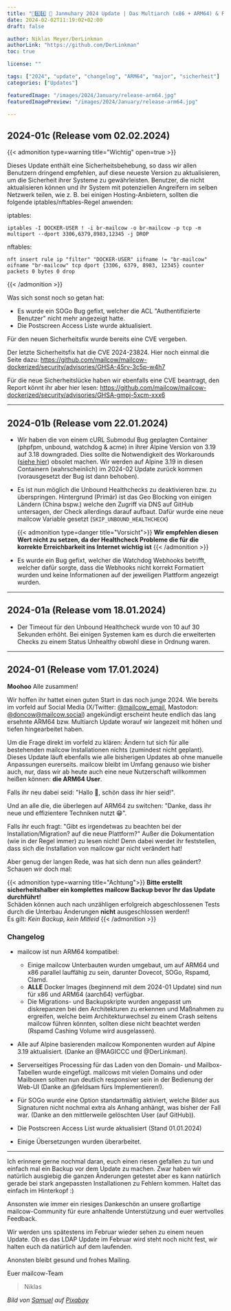 ```yaml
---
title: "🦾6️⃣4️⃣ 🐄 Janmuhary 2024 Update | Das Multiarch (x86 + ARM64) & Performance Update - Revision C"
date: 2024-02-02T11:19:02+02:00
draft: false

author: Niklas Meyer/DerLinkman
authorLink: "https://github.com/DerLinkman"
toc: true

license: ""

tags: ["2024", "update", "changelog", "ARM64", "major", "sicherheit"]
categories: ["Updates"]

featuredImage: "/images/2024/January/release-arm64.jpg"
featuredImagePreview: "/images/2024/January/release-arm64.jpg"

---
```


## 2024-01c (Release vom 02.02.2024)

{{< admonition type=warning title="Wichtig" open=true >}}

Dieses Update enthält eine Sicherheitsbehebung, so dass wir allen Benutzern dringend empfehlen, auf diese neueste Version zu aktualisieren, um die Sicherheit ihrer Systeme zu gewährleisten. Benutzer, die nicht aktualisieren können und ihr System mit potenziellen Angreifern im selben Netzwerk teilen, wie z. B. bei einigen Hosting-Anbietern, sollten die folgende iptables/nftables-Regel anwenden:

<!--more-->

iptables:
```
iptables -I DOCKER-USER ! -i br-mailcow -o br-mailcow -p tcp -m multiport --dport 3306,6379,8983,12345 -j DROP
```

nftables:
```
nft insert rule ip "filter" "DOCKER-USER" iifname != "br-mailcow" oifname "br-mailcow" tcp dport {3306, 6379, 8983, 12345} counter packets 0 bytes 0 drop
```

{{< /admonition >}}

Was sich sonst noch so getan hat:

+ Es wurde ein SOGo Bug gefixt, welcher die ACL "Authentifizierte Benutzer" nicht mehr angezeigt hatte.
+ Die Postscreen Access Liste wurde aktualisiert.

Für den neuen Sicherheitsfix wurde bereits eine CVE vergeben.

Der letzte Sicherheitsfix hat die CVE 2024-23824. Hier noch einmal die Seite dazu: https://github.com/mailcow/mailcow-dockerized/security/advisories/GHSA-45rv-3c5p-w4h7

Für die neue Sicherheitslücke haben wir ebenfalls eine CVE beantragt, den Report könnt ihr aber hier lesen: https://github.com/mailcow/mailcow-dockerized/security/advisories/GHSA-gmpj-5xcm-xxx6

---

## 2024-01b (Release vom 22.01.2024)

+ Wir haben die von einem cURL Submodul Bug geplagten Container (phpfpm, unbound, watchdog & acme) in ihrer Alpine Version von 3.19 auf 3.18 downgraded. Dies sollte die Notwendigkeit des Workarounds ([siehe hier](https://twitter.com/mailcow_email/status/1747880630317101556)) obsolet machen. Wir werden auf Alpine 3.19 in diesen Containern (wahrscheinlich) im 2024-02 Update zurück kommen (vorausgesetzt der Bug ist dann behoben).
+ Es ist nun möglich die Unbound Healthchecks zu deaktivieren bzw. zu überspringen. Hintergrund (Primär) ist das Geo Blocking von einigen Ländern (China bspw.) welche den Zugriff via DNS auf GitHub untersagen, der Check allerdings darauf aufbaut. Dafür wurde eine neue mailcow Variable gesetzt (`SKIP_UNBOUND_HEALTHCHECK`) 

    {{< admonition type=danger title="Vorsicht">}} 
**Wir empfehlen diesen Wert nicht zu setzen, da der Healthcheck Probleme die für die korrekte Erreichbarkeit ins Internet wichtig ist**
    {{< /admonition >}}

+ Es wurde ein Bug gefixt, welcher die Watchdog Webhooks betrifft, welcher dafür sorgte, dass die Webhooks nicht korrekt Formatiert wurden und keine Informationen auf der jeweiligen Plattform angezeigt wurden.

---

## 2024-01a (Release vom 18.01.2024)

+ Der Timeout für den Unbound Healthcheck wurde von 10 auf 30 Sekunden erhöht. Bei einigen Systemen kam es durch die erweiterten Checks zu einem Status Unhealthy obwohl diese in Ordnung waren.

---

## 2024-01 (Release vom 17.01.2024)

**Moohoo** Alle zusammen!

Wir hoffen ihr hattet einen guten Start in das noch junge 2024. Wie bereits im vorfeld auf Social Media (X/Twitter: [@mailcow_email](https://x.com/mailcow_email), Mastodon: [@doncow@mailcow.social](https://mailcow.social/@doncow)) angekündigt erscheint heute endlich das lang ersehnte ARM64 bzw. Multiarch Update worauf wir langezeit mit höhen und tiefen hingearbeitet haben.

Um die Frage direkt im vorfeld zu klären: Ändern tut sich für alle bestehenden mailcow Installationen nichts (zumindest nicht geplant). Dieses Update läuft ebenfalls wie alle bisherigen Updates ab ohne manuelle Anpassungen eurerseits. mailcow bleibt im Umfang genauso wie bisher auch, nur, dass wir ab heute auch eine neue Nutzerschaft willkommen heißen können: **die ARM64 User**.

Falls ihr neu dabei seid: "Hallo 👋, schön dass ihr hier seid!".

Und an alle die, die überlegen auf ARM64 zu switchen: "Danke, dass ihr neue und effizientere Techniken nutzt 😁".

Falls ihr euch fragt: "Gibt es irgendetwas zu beachten bei der Installation/Migration? auf die neue Plattform?" Außer die Dokumentation (wie in der Regel immer) zu lesen nicht! Denn dabei werdet ihr feststellen, dass sich die Installation von mailcow gar nicht verändert hat!

Aber genug der langen Rede, was hat sich denn nun alles geändert? Schauen wir doch mal:

{{< admonition type=warning title="Achtung">}}
**Bitte erstellt sicherheitshalber ein komplettes mailcow Backup bevor Ihr das Update durchführt!** <br>
Schäden können auch nach unzähligen erfolgreich abgeschlossenen Tests durch die Unterbau Änderungen **nicht** ausgeschlossen werden!!<br>
Es gilt: *Kein Backup, kein Mitleid*
{{< /admonition >}}

### Changelog

- mailcow ist nun ARM64 kompatibel:
    - Einige mailcow Unterbauten wurden umgebaut, um auf ARM64 und x86 parallel lauffähig zu sein, darunter Dovecot, SOGo, Rspamd, Clamd.
    - **ALLE** Docker Images (beginnend mit dem 2024-01 Update) sind nun für x86 und ARM64 (aarch64) verfügbar.
    - Die Migrations- und Backupskripte wurden angepasst um diskrepanzen bei den Architekturen zu erkennen und Maßnahmen zu ergreifen, welche beim Architekturwechsel zu einem Crash seitens mailcow führen könnten, sollten diese nicht beachtet werden (Rspamd Cashing Volume wird ausgelassen).

- Alle auf Alpine basierenden mailcow Komponenten wurden auf Alpine 3.19 aktualisiert. (Danke an @MAGICCC und @DerLinkman).

- Serverseitiges Processing für das Laden von den Domain- und Mailbox-Tabellen wurde eingefügt. mailcows mit vielen Domains und oder Mailboxen sollten nun deutlich responsiver sein in der Bedienung der Web-UI (Danke an @feldsam fürs Implementieren!).

- Für SOGo wurde eine Option standartmäßig aktiviert, welche Bilder aus Signaturen nicht nochmal extra als Anhang anhängt, was bisher der Fall war. (Danke an den mittlerweile gelöschten User (auf GitHub)).

- Die Postscreen Access List wurde aktualisiert (Stand 01.01.2024)

- Einige Übersetzungen wurden überarbeitet.

---

Ich erinnere gerne nochmal daran, euch einen riesen gefallen zu tun und einfach mal ein Backup vor dem Update zu machen. Zwar haben wir natürlich ausgiebig die ganzen Änderungen getestet aber es kann natürlich gerade bei stark angepassten Installationen zu Fehlern kommen. Haltet das einfach im Hinterkopf :)

Ansonsten wie immer ein riesiges Dankeschön an unsere großartige mailcow-Community für eure anhaltende Unterstützung und euer wertvolles Feedback.

Wir werden uns spätestens im Februar wieder sehen zu einem neuen Update. Ob es das LDAP Update im Februar wird steht noch nicht fest, wir halten euch da natürlich auf dem laufenden.

Anonsten bleibt gesund und frohes Mailing.

Euer mailcow-Team
> Niklas

*Bild von <a href="https://pixabay.com/de/users/bbaaer-1679131/?utm_source=link-attribution&utm_medium=referral&utm_campaign=image&utm_content=1799310">Samuel</a> auf <a href="https://pixabay.com/de//?utm_source=link-attribution&utm_medium=referral&utm_campaign=image&utm_content=1799310">Pixabay</a>*